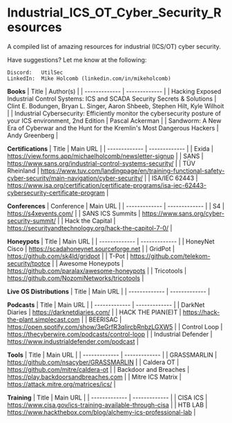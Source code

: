 # Industrial_ICS_OT_Cyber_Security_Resources
A compiled list of amazing resources for industrial (ICS/OT) cyber security.

Have suggestions?  Let me know at the following:
 
    Discord:   UtilSec
    LinkedIn:  Mike Holcomb (linkedin.com/in/mikeholcomb)

**Books**
| Title | Author(s) |
| ------------- | ------------- |
| Hacking Exposed Industrial Control Systems: ICS and SCADA Security Secrets & Solutions  | Clint E. Bodungen, Bryan L. Singer, Aaron Shbeeb, Stephen Hilt, Kyle Wilhoit  |
| Industrial Cybersecurity: Efficiently monitor the cybersecurity posture of your ICS environment, 2nd Edition  | Pascal Ackerman  |
| Sandworm: A New Era of Cyberwar and the Hunt for the Kremlin's Most Dangerous Hackers | Andy Greenberg |


**Certifications**
| Title | Main URL |
| ------------- | ------------- |
| Exida  | https://view.forms.app/michaelholcomb/newsletter-signup |
| SANS | https://www.sans.org/industrial-control-systems-security/ |
| TÜV Rheinland | https://www.tuv.com/landingpage/en/training-functional-safety-cyber-security/main-navigation/cyber-security/ |
| ISA/IEC 62443 | https://www.isa.org/certification/certificate-programs/isa-iec-62443-cybersecurity-certificate-program |

**Conferences**
| Conference | Main URL |
| ------------- | ------------- |
| S4  | https://s4xevents.com/ |
| SANS ICS Summits  | https://www.sans.org/cyber-security-summit/ |
| Hack the Capital | https://securityandtechnology.org/hack-the-capitol-7-0/ |

**Honeypots**
| Title | Main URL |
| ------------- | ------------- |
| HoneyNet Cisco | https://scadahoneynet.sourceforge.net |
| GridPot | https://github.com/sk4ld/gridpot |
| T-Pot | https://github.com/telekom-security/tpotce |
| Awesome Honeypots | https://github.com/paralax/awesome-honeypots |
| Tricotools | https://github.com/NozomiNetworks/tricotools |

**Live OS Distributions**
| Title | Main URL |
| ------------- | ------------- |


**Podcasts**
| Title | Main URL |
| ------------- | ------------- |
| DarkNet Diaries | https://darknetdiaries.com/ |
| HACK THE PlAN(E)T | https://hack-the-plant.simplecast.com |
| BEERISAC | https://open.spotify.com/show/3eGrfR3qIircbRnbzLGXW5 |
| Control Loop | https://thecyberwire.com/podcasts/control-loop |
| Industrial Defender | https://www.industrialdefender.com/podcast |

**Tools**
| Title | Main URL |
| ------------- | ------------- |
| GRASSMARLIN | https://github.com/nsacyber/GRASSMARLIN |
| Caldera OT | https://github.com/mitre/caldera-ot |
| Backdoor and Breaches | https://play.backdoorsandbreaches.com |
| Mitre ICS Matrix | https://attack.mitre.org/matrices/ics/ |

**Training**
| Title | Main URL |
| ------------- | ------------- |
| CISA ICS | https://www.cisa.gov/ics-training-available-through-cisa |
| HTB LAB | https://www.hackthebox.com/blog/alchemy-ics-professional-lab |


